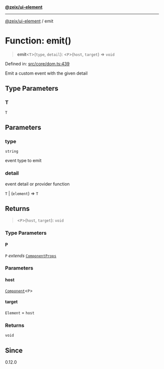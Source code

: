 [**@zeix/ui-element**](../README.md)

***

[@zeix/ui-element](../globals.md) / emit

# Function: emit()

> **emit**\<`T`\>(`type`, `detail`): \<`P`\>(`host`, `target`) => `void`

Defined in: [src/core/dom.ts:439](https://github.com/zeixcom/ui-element/blob/019cf77c80beb600bfb17e452913f013b9d638c1/src/core/dom.ts#L439)

Emit a custom event with the given detail

## Type Parameters

### T

`T`

## Parameters

### type

`string`

event type to emit

### detail

event detail or provider function

`T` | (`element`) => `T`

## Returns

> \<`P`\>(`host`, `target`): `void`

### Type Parameters

#### P

`P` *extends* [`ComponentProps`](../type-aliases/ComponentProps.md)

### Parameters

#### host

[`Component`](../type-aliases/Component.md)\<`P`\>

#### target

`Element` = `host`

### Returns

`void`

## Since

0.12.0
